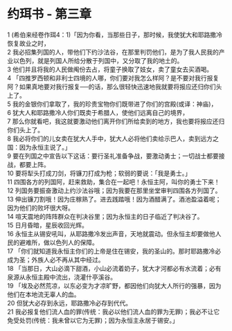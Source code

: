 # 约珥书 - 第三章
  
 1 (希伯来经卷作珥4：1)「因为你看，当那些日子，那时候，我使犹大和耶路撒冷恢复故业之时，  
 2 我必招集列国的人，带他们下约沙法谷，在那里判罚他们，是为了我人民我的产业以色列，就是列国人所给分散于列国中，又分取了我的地土的。  
 3 他们并且将我的人民做阄份去占，将童子换取了妓女，卖了童女去买酒喝。  
 4 「四推罗西顿和非利士四境的人哪，你们要对我怎么样阿？是不要对我行报复阿？如果真地要对我行报复──的话，那么很轻快迅速地我就要将报应还归你们头上了。  
 5 我的金银你们拿取了，我的珍贵宝物你们既带进了你们的宫殿(或译：神庙)，  
 6 犹大人和耶路撒冷人你们既卖于希腊人，使他们远离自己的境界，  
 7 那么你就看吧，我这就要激动他们离开你们所给卖到的地方，我也要将报应还归你们头上了。  
 8 我必将你们的儿女卖在犹大人手中，犹大人必将他们卖给示巴人，卖到远方之国：因为永恒主说了。」  
 9 要在列国之中宣告以下这话：要行圣礼准备争战，要激动勇士；一切战士都要接战，都要上阵。  
 10 要将犁头打成刀剑，将镰刀打成为枪；软弱的要说：「我是勇士。」  
 11 四围各方的列国阿，赶来救助，集合在一起吧！永恒主阿，叫你的勇士下来！  
 12 列国务要振奋激动上约沙法谷哦；因为我要在那里坐堂审判四围各方列国了。  
 13 伸出镰刀割哦！因为庄稼熟了。进去践踏哦！因为酒醋满了。酒池盈溢着呢；因为他们的败坏很大呀。  
 14 喧天震地的阵阵群众在判决谷里；因为永恒主的日子临近了判决谷了。  
 15 日月昏暗，星辰收回光辉。  
 16 永恒主从锡安吼叫，从耶路撒冷发出声音，天地就震动。但永恒主却要做他人民的避难所，做以色列人的保障。  
 17 「你们就知道我永恒主你们的上帝是住在锡安，我的圣山的。那时耶路撒冷必成为圣；外族人必不再从其中经过。  
 18 「当那日，大山必滴下甜酒，小山必流着奶子，犹大才河都必有水流着；必有泉源从永恒主殿中流出，浇灌什亭溪谷。  
 19 「埃及必然荒凉，以东必变为才凉旷野，都因他们向犹大人所行的强暴，因为他们在本地流无辜人的血。  
 20 但犹大必存到永远，耶路撒冷必存到代代。  
 21 我必报复他们流人血的罪(传统：我必以他们流人血的罪为无罪)；我必不让它免受处罚(传统：我未曾以它为无罪)；因为永恒主永居于锡安。」